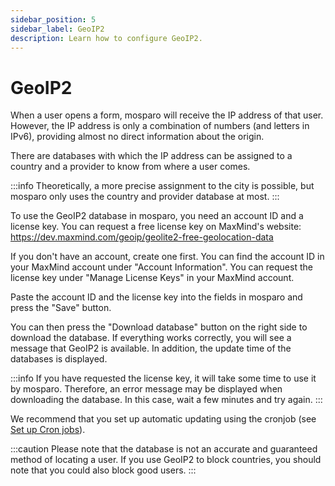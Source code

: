 ```yaml
---
sidebar_position: 5
sidebar_label: GeoIP2
description: Learn how to configure GeoIP2.
---
```


# GeoIP2

When a user opens a form, mosparo will receive the IP address of that user. However, the IP address is only a combination of numbers (and letters in IPv6), providing almost no direct information about the origin.

There are databases with which the IP address can be assigned to a country and a provider to know from where a user comes.

:::info
Theoretically, a more precise assignment to the city is possible, but mosparo only uses the country and provider database at most.
:::

To use the GeoIP2 database in mosparo, you need an account ID and a license key. You can request a free license key on MaxMind's website: https://dev.maxmind.com/geoip/geolite2-free-geolocation-data

If you don't have an account, create one first. You can find the account ID in your MaxMind account under "Account Information". You can request the license key under "Manage License Keys" in your MaxMind account.

Paste the account ID and the license key into the fields in mosparo and press the "Save" button.

You can then press the "Download database" button on the right side to download the database. If everything works correctly, you will see a message that GeoIP2 is available. In addition, the update time of the databases is displayed.

:::info
If you have requested the license key, it will take some time to use it by mosparo. Therefore, an error message may be displayed when downloading the database. In this case, wait a few minutes and try again.
:::

We recommend that you set up automatic updating using the cronjob (see [Set up Cron jobs](../installation/configure/cron_jobs)).

:::caution
Please note that the database is not an accurate and guaranteed method of locating a user. If you use GeoIP2 to block countries, you should note that you could also block good users.
:::
